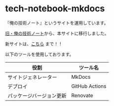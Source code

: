 # tech-notebook-mkdocs

『俺の技術ノート』というサイトを運用しています。

[旧・俺の技術ノート](https://github.com/hiroki-it/tech-notebook)から、本サイトに移行しました。

新サイトは、[こちら](https://hiroki-it.github.io/tech-notebook-mkdocs) まで！！

以下のツールを使用しております。

| 役割           | ツール名          |
|----------------|----------------|
| サイトジェネレーター     | MkDocs         |
| デプロイ           | GitHub Actions |
| パッケージバージョン更新 | Renovate       |

